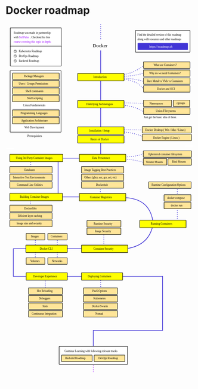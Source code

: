 # Docker roadmap

<link href="style/main.css" rel="stylesheet">

<svg xmlns="http://www.w3.org/2000/svg" xmlns:xlink="http://www.w3.org/1999/xlink" viewBox="618 605 1196 2293" style="font-family: balsamiq"><rect x="646.35" y="903.35" width="324.3" height="390.3" rx="2" fill="rgb(255,255,255)" fill-opacity="1" stroke="rgb(0,0,0)" stroke-width="2.7"></rect><path d="M1277.1638281845499 2210.3626732144976Q1447.2342483493103 2210.144913393544 1617.3333333333333 2210.3626732144976" fill="none" stroke="rgb(65,53,214)" stroke-width="4" stroke-linecap="round" stroke-linejoin="round" stroke-dasharray="undefined"></path><path d="M1222.8181818181818 2210Q1222.8723812625617 2252.329766060752 1222.8181818181818 2294.6666666666665" fill="none" stroke="rgb(65,53,214)" stroke-width="4" stroke-linecap="round" stroke-linejoin="round" stroke-dasharray="0.8 12"></path><path d="M871 2214Q870.9128807113502 2266.673077501274 871 2319" fill="none" stroke="rgb(65,53,214)" stroke-width="4" stroke-linecap="round" stroke-linejoin="round" stroke-dasharray="0.8 12"></path><path d="M668.1638281845497 2210.3626732144976Q927.3934012725476 2210.0307531465232 1186.6666666666667 2210.3626732144976" fill="none" stroke="rgb(65,53,214)" stroke-width="4" stroke-linecap="round" stroke-linejoin="round" stroke-dasharray="undefined"></path><path d="M668.1638281845497 2034.3626732144974Q742.9224823135293 2034.2669515062655 817.6937367718713 2034.3626732144974" fill="none" stroke="rgb(65,53,214)" stroke-width="4" stroke-linecap="round" stroke-linejoin="round" stroke-dasharray="undefined"></path><path d="M947 1970Q946.8747141658466 2045.748901930403 947 2121" fill="none" stroke="rgb(65,53,214)" stroke-width="4" stroke-linecap="round" stroke-linejoin="round" stroke-dasharray="0.8 12"></path><path d="M807 1970Q806.8747141658466 2045.748901930403 807 2121" fill="none" stroke="rgb(65,53,214)" stroke-width="4" stroke-linecap="round" stroke-linejoin="round" stroke-dasharray="0.8 12"></path><path d="M993.5253917577959 2034.3626732144974Q1057.1042062630572 2034.281266281712 1120.6937367718713 2034.3626732144974" fill="none" stroke="rgb(65,53,214)" stroke-width="4" stroke-linecap="round" stroke-linejoin="round" stroke-dasharray="undefined"></path><path d="M1242.8181818181818 1922Q1242.8911458887546 1978.9849391174585 1242.8181818181818 2035.9794828620998" fill="none" stroke="rgb(65,53,214)" stroke-width="4" stroke-linecap="round" stroke-linejoin="round" stroke-dasharray="0.8 12"></path><path d="M1554.5 1888.963332756002Q1524.6272601927417 2021.987759532861 1371 2035.5" fill="none" stroke="rgb(65,53,214)" stroke-width="4" stroke-linecap="round" stroke-linejoin="round" stroke-dasharray="undefined"></path><path d="M1710.8181818181818 1633Q1710.8690738161526 1672.7466504153122 1710.8181818181818 1712.5" fill="none" stroke="rgb(65,53,214)" stroke-width="4" stroke-linecap="round" stroke-linejoin="round" stroke-dasharray="0.8 12"></path><path d="M1710.8181818181818 1766Q1710.8911458887546 1822.9849391174585 1710.8181818181818 1879.9794828620998" fill="none" stroke="rgb(65,53,214)" stroke-width="4" stroke-linecap="round" stroke-linejoin="round" stroke-dasharray="0.8 12"></path><path d="M1355.4407532602174 1709.6607745831507Q1542.4561956989862 1706.6672869675876 1557.5 1878.5" fill="none" stroke="rgb(65,53,214)" stroke-width="4" stroke-linecap="round" stroke-linejoin="round" stroke-dasharray="undefined"></path><path d="M1220.8181818181818 1633Q1220.8649685477897 1669.540435823839 1220.8181818181818 1706.0870304199539" fill="none" stroke="rgb(65,53,214)" stroke-width="4" stroke-linecap="round" stroke-linejoin="round" stroke-dasharray="0.8 12"></path><path d="M913.0414292569546 1705.3626732144974Q1079.4157846078222 1705.1496458708982 1245.8181818181818 1705.3626732144974" fill="none" stroke="rgb(65,53,214)" stroke-width="4" stroke-linecap="round" stroke-linejoin="round" stroke-dasharray="undefined"></path><path d="M775.8181818181818 1706Q775.8649685477898 1742.540435823839 775.8181818181818 1779.0870304199539" fill="none" stroke="rgb(65,53,214)" stroke-width="4" stroke-linecap="round" stroke-linejoin="round" stroke-dasharray="0.8 12"></path><path d="M951.8181818181818 1468Q951.9705633837758 1587.0100027289752 951.8181818181818 1706.040064208998" fill="none" stroke="rgb(65,53,214)" stroke-width="4" stroke-linecap="round" stroke-linejoin="round" stroke-dasharray="undefined"></path><path d="M777.8181818181818 1461Q777.8783786730826 1508.0137436775512 777.8181818181818 1555.0354113695432" fill="none" stroke="rgb(65,53,214)" stroke-width="4" stroke-linecap="round" stroke-linejoin="round" stroke-dasharray="0.8 12"></path><path d="M1222.8181818181818 1341Q1222.8911458887546 1397.9849391174585 1222.8181818181818 1454.9794828620998" fill="none" stroke="rgb(65,53,214)" stroke-width="4" stroke-linecap="round" stroke-linejoin="round" stroke-dasharray="undefined"></path><path d="M1509.3793226505347 1331.7865032086872Q1454.8751458862866 1299.2904115202384 1354.882466769314 1291.2627377316458" fill="none" stroke="rgb(65,53,214)" stroke-width="4" stroke-linecap="round" stroke-linejoin="round" stroke-dasharray="0.8 12"></path><path d="M1513.4362332152928 1280.151515151515Q1432.898370263244 1279.161907927772 1352.3497314269991 1277.9658771844915" fill="none" stroke="rgb(65,53,214)" stroke-width="4" stroke-linecap="round" stroke-linejoin="round" stroke-dasharray="0.8 12"></path><path d="M867.0414292569546 1459.3626732144974Q1033.4157846078222 1459.1496458708982 1199.8181818181818 1459.3626732144974" fill="none" stroke="rgb(65,53,214)" stroke-width="4" stroke-linecap="round" stroke-linejoin="round" stroke-dasharray="undefined"></path><path d="M1505.1501325034615 1426.7433328188781Q1443.731445507078 1452.7320694622322 1368.955873529914 1450.63706246336" fill="none" stroke="rgb(65,53,214)" stroke-width="4" stroke-linecap="round" stroke-linejoin="round" stroke-dasharray="0.8 12"></path><path d="M1503.9554460212373 1488.8670298945312Q1459.4728258256714 1471.2247691943448 1372.5399329765864 1464.9733002500493" fill="none" stroke="rgb(65,53,214)" stroke-width="4" stroke-linecap="round" stroke-linejoin="round" stroke-dasharray="0.8 12"></path><path d="M1501.9503084712123 1167.1752603832842Q1444.619704902273 1128.6183592606865 1352.3992035647902 1120.8856326741534" fill="none" stroke="rgb(65,53,214)" stroke-width="4" stroke-linecap="round" stroke-linejoin="round" stroke-dasharray="0.8 12"></path><path d="M1513.4362332152928 1110.151515151515Q1436.7470622055728 1108.999825886202 1360.0481664728686 1107.651542934094" fill="none" stroke="rgb(65,53,214)" stroke-width="4" stroke-linecap="round" stroke-linejoin="round" stroke-dasharray="0.8 12"></path><path d="M1346.4646359097735 939.353294775624Q1430.5071600635779 939.6265669268869 1505.5110490642226 916.2084809210586" fill="none" stroke="rgb(65,53,214)" stroke-width="4" stroke-linecap="round" stroke-linejoin="round" stroke-dasharray="0.8 12"></path><path d="M1346.4646359097735 928.6710729965938Q1429.5527373581215 926.4968732615736 1503.1372220022158 865.1711990879145" fill="none" stroke="rgb(65,53,214)" stroke-width="4" stroke-linecap="round" stroke-linejoin="round" stroke-dasharray="0.8 12"></path><path d="M1338.15624119275 950.6289733201558Q1424.6776808279674 948.1012537324058 1506.6979625952258 974.3672439402228" fill="none" stroke="rgb(65,53,214)" stroke-width="4" stroke-linecap="round" stroke-linejoin="round" stroke-dasharray="0.8 12"></path><path d="M1350.0253765027835 955.9700842096709Q1458.0382269651477 960.7981525623449 1501.9503084712123 1027.7783528353737" fill="none" stroke="rgb(65,53,214)" stroke-width="4" stroke-linecap="round" stroke-linejoin="round" stroke-dasharray="0.8 12"></path><path d="M1222.8181818181818 776Q1223.138897975361 1026.4793187570353 1222.8181818181818 1277.0008549931251" fill="none" stroke="rgb(65,53,214)" stroke-width="4" stroke-linecap="round" stroke-linejoin="round" stroke-dasharray="undefined"></path><text x="1172" y="755.5" fill="rgb(0,0,0)" font-style="normal" font-weight="normal" font-size="32px"><tspan>Docker</tspan></text><g><rect x="1444.35" y="647.35" width="347.3" height="138.3" rx="2" fill="rgb(255,255,255)" fill-opacity="1" stroke="rgb(0,0,0)" stroke-width="2.7"></rect><text x="1457" y="681.5" fill="rgb(0,0,0)" font-style="normal" font-weight="normal" font-size="17px"><tspan>Find the detailed version of this roadmap</tspan></text><text x="1457" y="709.5" fill="rgb(0,0,0)" font-style="normal" font-weight="normal" font-size="17px"><tspan>along with resources and other roadmaps</tspan></text><g class="clickable-group" data-group-id="ext_link:roadmap.sh"><rect x="1459.35" y="728.35" width="317.3" height="42.3" rx="2" fill="rgb(65,53,214)" fill-opacity="1" stroke="rgb(65,53,214)" stroke-width="2.7"></rect><text x="1532" y="756.5" fill="rgb(255,255,255)" font-style="normal" font-weight="normal" font-size="20px"><tspan>https://roadmap.sh</tspan></text></g></g><g class="clickable-group done" data-group-id="100-introduction"><rect x="1076.35" y="920.35" width="295.3" height="47.3" rx="2" fill="rgb(255,255,0)" fill-opacity="1" stroke="rgb(0,0,0)" stroke-width="2.7"></rect><text x="1177" y="949.5" fill="rgb(0,0,0)" font-style="normal" font-weight="normal" font-size="17px"><tspan>Introduction</tspan></text></g><text x="731" y="1129.5" fill="rgb(0,0,0)" font-style="normal" font-weight="normal" font-size="17px"><tspan>Linux Fundamentals</tspan></text><path d="M1222.8181818181818 610.060606060606Q1222.882895256425 660.6018013285618 1222.8181818181818 711.1515151515151" fill="none" stroke="rgb(65,53,214)" stroke-width="4" stroke-linecap="round" stroke-linejoin="round" stroke-dasharray="0.8 12"></path><text x="756" y="1324" fill="rgb(0,0,0)" font-style="normal" font-weight="normal" font-size="18px"><tspan>Prerequisites</tspan></text><rect x="661.35" y="918.35" width="297.3" height="41.3" rx="2" fill="rgb(255,229,153)" fill-opacity="1" stroke="rgb(0,0,0)" stroke-width="2.7"></rect><text x="734" y="945" fill="rgb(0,0,0)" font-style="normal" font-weight="normal" font-size="17px"><tspan>Package Managers</tspan></text><rect x="661.35" y="965.35" width="297.3" height="41.3" rx="2" fill="rgb(255,229,153)" fill-opacity="1" stroke="rgb(0,0,0)" stroke-width="2.7"></rect><text x="701" y="992" fill="rgb(0,0,0)" font-style="normal" font-weight="normal" font-size="17px"><tspan>Users / Groups Permissions</tspan></text><rect x="661.35" y="1012.35" width="297.3" height="41.3" rx="2" fill="rgb(255,229,153)" fill-opacity="1" stroke="rgb(0,0,0)" stroke-width="2.7"></rect><text x="745" y="1038.5" fill="rgb(0,0,0)" font-style="normal" font-weight="normal" font-size="17px"><tspan>Shell commands</tspan></text><rect x="661.35" y="1059.35" width="297.3" height="41.3" rx="2" fill="rgb(255,229,153)" fill-opacity="1" stroke="rgb(0,0,0)" stroke-width="2.7"></rect><text x="755" y="1085.5" fill="rgb(0,0,0)" font-style="normal" font-weight="normal" font-size="17px"><tspan>Shell scripting</tspan></text><text x="738" y="1269" fill="rgb(0,0,0)" font-style="normal" font-weight="normal" font-size="17px"><tspan>Web Development</tspan></text><rect x="661.35" y="1152.35" width="297.3" height="41.3" rx="2" fill="rgb(255,229,153)" fill-opacity="1" stroke="rgb(0,0,0)" stroke-width="2.7"></rect><text x="713" y="1179" fill="rgb(0,0,0)" font-style="normal" font-weight="normal" font-size="17px"><tspan>Programming Languages</tspan></text><rect x="661.35" y="1199.35" width="297.3" height="41.3" rx="2" fill="rgb(255,229,153)" fill-opacity="1" stroke="rgb(0,0,0)" stroke-width="2.7"></rect><text x="717" y="1226" fill="rgb(0,0,0)" font-style="normal" font-weight="normal" font-size="17px"><tspan>Application Architecture</tspan></text><g class="clickable-group done" data-group-id="100-introduction:what-are-containers"><rect x="1495.35" y="847.35" width="296.3" height="41.3" rx="2" fill="rgb(255,229,153)" fill-opacity="1" stroke="rgb(0,0,0)" stroke-width="2.7"></rect><text x="1560" y="874" fill="rgb(0,0,0)" font-style="normal" font-weight="normal" font-size="17px"><tspan>What are Containers?</tspan></text></g><g class="clickable-group done" data-group-id="101-introduction:need-for-containers"><rect x="1495.35" y="898.35" width="296.3" height="41.3" rx="2" fill="rgb(255,229,153)" fill-opacity="1" stroke="rgb(0,0,0)" stroke-width="2.7"></rect><text x="1532" y="925" fill="rgb(0,0,0)" font-style="normal" font-weight="normal" font-size="17px"><tspan>Why do we need Containers?</tspan></text></g><g class="clickable-group done" data-group-id="102-introduction:bare-metal-vm-containers"><rect x="1495.35" y="948.35" width="296.3" height="41.3" rx="2" fill="rgb(255,229,153)" fill-opacity="1" stroke="rgb(0,0,0)" stroke-width="2.7"></rect><text x="1517" y="975" fill="rgb(0,0,0)" font-style="normal" font-weight="normal" font-size="17px"><tspan>Bare Metal vs VMs vs Containers</tspan></text></g><g class="clickable-group done" data-group-id="103-introduction:docker-and-oci"><rect x="1495.35" y="998.35" width="296.3" height="41.3" rx="2" fill="rgb(255,229,153)" fill-opacity="1" stroke="rgb(0,0,0)" stroke-width="2.7"></rect><text x="1582" y="1024.5" fill="rgb(0,0,0)" font-style="normal" font-weight="normal" font-size="17px"><tspan>Docker and OCI</tspan></text></g><g class="clickable-group done" data-group-id="101-underlying-technologies"><rect x="1076.35" y="1092.35" width="295.3" height="47.3" rx="2" fill="rgb(255,255,0)" fill-opacity="1" stroke="rgb(0,0,0)" stroke-width="2.7"></rect><text x="1129" y="1121.5" fill="rgb(0,0,0)" font-style="normal" font-weight="normal" font-size="17px"><tspan>Underlying Technologies</tspan></text></g><g><rect x="647.35" y="631.35" width="324.3" height="123.3" rx="2" fill="rgb(255,255,255)" fill-opacity="1" stroke="rgb(0,0,0)" stroke-width="2.7"></rect><text x="669" y="669.5" fill="rgb(0,0,0)" font-style="normal" font-weight="normal" font-size="17px"><tspan>Roadmap was made in partnership</tspan></text><text x="669" y="697.5" fill="rgb(0,0,0)" font-style="normal" font-weight="normal" font-size="17px"><tspan>with</tspan></text><g class="clickable-group" data-group-id="ext_link:twitter.com/sidpalas"><text x="703" y="698" fill="rgb(0,0,0)" font-style="normal" font-weight="normal" font-size="17px"><tspan></tspan><tspan fill="#9900ff">Sid Palas</tspan><tspan></tspan></text></g><text x="773" y="697.5" fill="rgb(0,0,0)" font-style="normal" font-weight="normal" font-size="17px"><tspan>. Checkout his free</tspan></text><g class="clickable-group" data-group-id="ext_link:courses.devopsdirective.com/docker-beginner-to-pro"><text x="669" y="725.5" fill="rgb(0,0,0)" font-style="normal" font-weight="normal" font-size="17px"><tspan></tspan><tspan fill="#9900ff">course covering this topic in depth.</tspan><tspan></tspan></text></g></g><g class="clickable-group done" data-group-id="100-underlying-technologies:namespaces"><rect x="1495.35" y="1090.35" width="179.3" height="41.3" rx="2" fill="rgb(255,229,153)" fill-opacity="1" stroke="rgb(0,0,0)" stroke-width="2.7"></rect><text x="1534" y="1117" fill="rgb(0,0,0)" font-style="normal" font-weight="normal" font-size="17px"><tspan>Namespaces</tspan></text></g><g class="clickable-group done" data-group-id="101-underlying-technologies:cgroups"><rect x="1685.35" y="1090.35" width="104.3" height="41.3" rx="2" fill="rgb(255,229,153)" fill-opacity="1" stroke="rgb(0,0,0)" stroke-width="2.7"></rect><text x="1706" y="1115.5" fill="rgb(0,0,0)" font-style="normal" font-weight="normal" font-size="17px"><tspan>cgroups</tspan></text></g><g class="clickable-group done" data-group-id="102-underlying-technologies:union-filesystems"><rect x="1495.35" y="1139.35" width="296.3" height="41.3" rx="2" fill="rgb(255,229,153)" fill-opacity="1" stroke="rgb(0,0,0)" stroke-width="2.7"></rect><text x="1574" y="1165.5" fill="rgb(0,0,0)" font-style="normal" font-weight="normal" font-size="17px"><tspan>Union Filesystems</tspan></text></g><text x="1498" y="1205.5" fill="rgb(0,0,0)" font-style="normal" font-weight="normal" font-size="17px"><tspan>Just get the basic idea of these.</tspan></text><g class="clickable-group done" data-group-id="102-installation-setup"><rect x="1076.35" y="1260.35" width="295.3" height="47.3" rx="2" fill="rgb(255,255,0)" fill-opacity="1" stroke="rgb(0,0,0)" stroke-width="2.7"></rect><text x="1151" y="1290" fill="rgb(0,0,0)" font-style="normal" font-weight="normal" font-size="17px"><tspan>Installation / Setup</tspan></text></g><g class="clickable-group done" data-group-id="100-installation-setup:docker-desktop"><rect x="1487.35" y="1258.35" width="313.3" height="41.3" rx="2" fill="rgb(255,229,153)" fill-opacity="1" stroke="rgb(0,0,0)" stroke-width="2.7"></rect><text x="1507" y="1286" fill="rgb(0,0,0)" font-style="normal" font-weight="normal" font-size="17px"><tspan>Docker Desktop ( Win / Mac / Linux)</tspan></text></g><g class="clickable-group done" data-group-id="101-installation-setup:docker-engine"><rect x="1487.35" y="1307.35" width="313.3" height="41.3" rx="2" fill="rgb(255,229,153)" fill-opacity="1" stroke="rgb(0,0,0)" stroke-width="2.7"></rect><text x="1557" y="1335" fill="rgb(0,0,0)" font-style="normal" font-weight="normal" font-size="17px"><tspan>Docker Engine ( Linux )</tspan></text></g><g class="clickable-group" data-group-id="104-data-persistence"><rect x="1087.35" y="1434.35" width="295.3" height="47.3" rx="2" fill="rgb(255,255,0)" fill-opacity="1" stroke="rgb(0,0,0)" stroke-width="2.7"></rect><text x="1169" y="1464" fill="rgb(0,0,0)" font-style="normal" font-weight="normal" font-size="17px"><tspan>Data Persistence</tspan></text></g><g class="clickable-group done" data-group-id="100-data-persistence:ephemeral-container-fs"><rect x="1494.35" y="1412.35" width="306.3" height="41.3" rx="2" fill="rgb(255,229,153)" fill-opacity="1" stroke="rgb(0,0,0)" stroke-width="2.7"></rect><text x="1527" y="1439.5" fill="rgb(0,0,0)" font-style="normal" font-weight="normal" font-size="17px"><tspan>Ephemeral container filesystem</tspan></text></g><g class="clickable-group done" data-group-id="101-data-persistence:volume-mounts"><rect x="1494.35" y="1461.35" width="149.3" height="41.3" rx="2" fill="rgb(255,229,153)" fill-opacity="1" stroke="rgb(0,0,0)" stroke-width="2.7"></rect><text x="1510" y="1489" fill="rgb(0,0,0)" font-style="normal" font-weight="normal" font-size="17px"><tspan>Volume Mounts</tspan></text></g><g class="clickable-group done" data-group-id="102-data-persistence:bind-mounts"><rect x="1651.35" y="1462.35" width="149.3" height="41.3" rx="2" fill="rgb(255,229,153)" fill-opacity="1" stroke="rgb(0,0,0)" stroke-width="2.7"></rect><text x="1677" y="1488.5" fill="rgb(0,0,0)" font-style="normal" font-weight="normal" font-size="17px"><tspan>Bind Mounts</tspan></text></g><g class="clickable-group" data-group-id="105-using-third-party-images"><rect x="644.35" y="1434.35" width="337.3" height="47.3" rx="2" fill="rgb(255,255,0)" fill-opacity="1" stroke="rgb(0,0,0)" stroke-width="2.7"></rect><text x="683" y="1464" fill="rgb(0,0,0)" font-style="normal" font-weight="normal" font-size="17px"><tspan>Using 3rd Party Container Images</tspan></text></g><g class="clickable-group done" data-group-id="103-docker-basics"><rect x="1076.35" y="1315.35" width="295.3" height="47.3" rx="2" fill="rgb(255,255,0)" fill-opacity="1" stroke="rgb(0,0,0)" stroke-width="2.7"></rect><text x="1158" y="1345.5" fill="rgb(0,0,0)" font-style="normal" font-weight="normal" font-size="17px"><tspan>Basics of Docker</tspan></text></g><g class="clickable-group" data-group-id="100-using-third-party-images:databases"><rect x="644.35" y="1512.35" width="269.3" height="41.3" rx="2" fill="rgb(255,229,153)" fill-opacity="1" stroke="rgb(0,0,0)" stroke-width="2.7"></rect><text x="737" y="1539.5" fill="rgb(0,0,0)" font-style="normal" font-weight="normal" font-size="17px"><tspan>Databases</tspan></text></g><g class="clickable-group" data-group-id="101-using-third-party-images:interactive-test-environments"><rect x="644.35" y="1560.35" width="269.3" height="41.3" rx="2" fill="rgb(255,229,153)" fill-opacity="1" stroke="rgb(0,0,0)" stroke-width="2.7"></rect><text x="665" y="1587.5" fill="rgb(0,0,0)" font-style="normal" font-weight="normal" font-size="17px"><tspan>Interactive Test Environments</tspan></text></g><g class="clickable-group" data-group-id="102-using-third-party-images:command-line-utilities"><rect x="644.35" y="1608.35" width="269.3" height="41.3" rx="2" fill="rgb(255,229,153)" fill-opacity="1" stroke="rgb(0,0,0)" stroke-width="2.7"></rect><text x="689" y="1635.5" fill="rgb(0,0,0)" font-style="normal" font-weight="normal" font-size="17px"><tspan>Command Line Utilities</tspan></text></g><g class="clickable-group" data-group-id="106-building-container-images"><rect x="644.35" y="1682.35" width="335.3" height="47.3" rx="2" fill="rgb(255,255,0)" fill-opacity="1" stroke="rgb(0,0,0)" stroke-width="2.7"></rect><text x="709" y="1711.5" fill="rgb(0,0,0)" font-style="normal" font-weight="normal" font-size="17px"><tspan>Building Container Images</tspan></text></g><g class="clickable-group done" data-group-id="100-building-container-images:dockerfiles"><rect x="644.35" y="1757.35" width="269.3" height="41.3" rx="2" fill="rgb(255,229,153)" fill-opacity="1" stroke="rgb(0,0,0)" stroke-width="2.7"></rect><text x="736" y="1784.5" fill="rgb(0,0,0)" font-style="normal" font-weight="normal" font-size="17px"><tspan>Dockerfiles</tspan></text></g><g class="clickable-group done" data-group-id="101-building-container-images:efficient-layer-caching"><rect x="644.35" y="1805.35" width="269.3" height="41.3" rx="2" fill="rgb(255,229,153)" fill-opacity="1" stroke="rgb(0,0,0)" stroke-width="2.7"></rect><text x="695" y="1832.5" fill="rgb(0,0,0)" font-style="normal" font-weight="normal" font-size="17px"><tspan>Efficient layer caching</tspan></text></g><g class="clickable-group" data-group-id="102-building-container-images:image-size-and-security"><rect x="644.35" y="1853.35" width="269.3" height="41.3" rx="2" fill="rgb(255,229,153)" fill-opacity="1" stroke="rgb(0,0,0)" stroke-width="2.7"></rect><text x="688" y="1880.5" fill="rgb(0,0,0)" font-style="normal" font-weight="normal" font-size="17px"><tspan>Image size and security</tspan></text></g><g class="clickable-group done" data-group-id="107-container-registries"><rect x="1087.35" y="1683.35" width="295.3" height="47.3" rx="2" fill="rgb(255,255,0)" fill-opacity="1" stroke="rgb(0,0,0)" stroke-width="2.7"></rect><text x="1155" y="1712.5" fill="rgb(0,0,0)" font-style="normal" font-weight="normal" font-size="17px"><tspan>Container Registries</tspan></text></g><g class="clickable-group done" data-group-id="100-container-registries:dockerhub"><rect x="1100.35" y="1608.35" width="269.3" height="41.3" rx="2" fill="rgb(255,229,153)" fill-opacity="1" stroke="rgb(0,0,0)" stroke-width="2.7"></rect><text x="1193" y="1635.5" fill="rgb(0,0,0)" font-style="normal" font-weight="normal" font-size="17px"><tspan>Dockerhub</tspan></text></g><g class="clickable-group done" data-group-id="101-container-registries:dockerhub-alt"><rect x="1100.35" y="1560.35" width="269.3" height="41.3" rx="2" fill="rgb(255,229,153)" fill-opacity="1" stroke="rgb(0,0,0)" stroke-width="2.7"></rect><text x="1119" y="1588" fill="rgb(0,0,0)" font-style="normal" font-weight="normal" font-size="17px"><tspan>Others (ghcr, ecr, gcr, act, etc)</tspan></text></g><g class="clickable-group done" data-group-id="102-container-registries:image-tagging-best-practices"><rect x="1100.35" y="1512.35" width="269.3" height="41.3" rx="2" fill="rgb(255,229,153)" fill-opacity="1" stroke="rgb(0,0,0)" stroke-width="2.7"></rect><text x="1119" y="1539" fill="rgb(0,0,0)" font-style="normal" font-weight="normal" font-size="17px"><tspan>Image Tagging Best Practices</tspan></text></g><g class="clickable-group done" data-group-id="108-running-containers"><rect x="1471.35" y="1853.35" width="295.3" height="47.3" rx="2" fill="rgb(255,255,0)" fill-opacity="1" stroke="rgb(0,0,0)" stroke-width="2.7"></rect><text x="1542" y="1882.5" fill="rgb(0,0,0)" font-style="normal" font-weight="normal" font-size="17px"><tspan>Running Containers</tspan></text></g><g class="clickable-group done" data-group-id="100-running-containers:docker-run"><rect x="1626.35" y="1739.35" width="171.3" height="41.3" rx="2" fill="rgb(255,229,153)" fill-opacity="1" stroke="rgb(0,0,0)" stroke-width="2.7"></rect><text x="1670" y="1765.5" fill="rgb(0,0,0)" font-style="normal" font-weight="normal" font-size="17px"><tspan>docker run</tspan></text></g><g class="clickable-group done" data-group-id="101-running-containers:docker-compose"><rect x="1626.35" y="1691.35" width="171.3" height="41.3" rx="2" fill="rgb(255,229,153)" fill-opacity="1" stroke="rgb(0,0,0)" stroke-width="2.7"></rect><text x="1647" y="1717.5" fill="rgb(0,0,0)" font-style="normal" font-weight="normal" font-size="17px"><tspan>docker compose</tspan></text></g><g class="clickable-group done" data-group-id="102-running-containers:runtime-config-options"><rect x="1528.35" y="1609.35" width="270.3" height="41.3" rx="2" fill="rgb(255,229,153)" fill-opacity="1" stroke="rgb(0,0,0)" stroke-width="2.7"></rect><text x="1547" y="1635.5" fill="rgb(0,0,0)" font-style="normal" font-weight="normal" font-size="17px"><tspan>Runtime Configuration Options</tspan></text></g><g class="clickable-group" data-group-id="109-container-security"><rect x="1100.35" y="2011.35" width="295.3" height="47.3" rx="2" fill="rgb(255,255,0)" fill-opacity="1" stroke="rgb(0,0,0)" stroke-width="2.7"></rect><text x="1177" y="2040.5" fill="rgb(0,0,0)" font-style="normal" font-weight="normal" font-size="17px"><tspan>Container Security</tspan></text></g><g class="clickable-group" data-group-id="100-container-security:image-security"><rect x="1135.35" y="1903.35" width="216.3" height="41.3" rx="2" fill="rgb(255,229,153)" fill-opacity="1" stroke="rgb(0,0,0)" stroke-width="2.7"></rect><text x="1186" y="1929.5" fill="rgb(0,0,0)" font-style="normal" font-weight="normal" font-size="17px"><tspan>Image Security</tspan></text></g><g class="clickable-group" data-group-id="101-container-security:runtime-security"><rect x="1135.35" y="1855.35" width="216.3" height="41.3" rx="2" fill="rgb(255,229,153)" fill-opacity="1" stroke="rgb(0,0,0)" stroke-width="2.7"></rect><text x="1178" y="1881.5" fill="rgb(0,0,0)" font-style="normal" font-weight="normal" font-size="17px"><tspan>Runtime Security</tspan></text></g><g class="clickable-group" data-group-id="110-docker-cli"><rect x="746.35" y="2011.35" width="264.3" height="47.3" rx="2" fill="rgb(255,255,0)" fill-opacity="1" stroke="rgb(0,0,0)" stroke-width="2.7"></rect><text x="835" y="2040.5" fill="rgb(0,0,0)" font-style="normal" font-weight="normal" font-size="17px"><tspan>Docker CLI</tspan></text></g><g class="clickable-group" data-group-id="100-docker-cli:images"><rect x="748.35" y="1937.35" width="119.3" height="41.3" rx="2" fill="rgb(255,229,153)" fill-opacity="1" stroke="rgb(0,0,0)" stroke-width="2.7"></rect><text x="779" y="1963.5" fill="rgb(0,0,0)" font-style="normal" font-weight="normal" font-size="17px"><tspan>Images</tspan></text></g><g class="clickable-group" data-group-id="101-docker-cli:containers"><rect x="886.35" y="1937.35" width="123.3" height="41.3" rx="2" fill="rgb(255,229,153)" fill-opacity="1" stroke="rgb(0,0,0)" stroke-width="2.7"></rect><text x="905" y="1963.5" fill="rgb(0,0,0)" font-style="normal" font-weight="normal" font-size="17px"><tspan>Containers</tspan></text></g><g class="clickable-group" data-group-id="102-docker-cli:volumes"><rect x="748.35" y="2092.35" width="119.3" height="41.3" rx="2" fill="rgb(255,229,153)" fill-opacity="1" stroke="rgb(0,0,0)" stroke-width="2.7"></rect><text x="775" y="2119" fill="rgb(0,0,0)" font-style="normal" font-weight="normal" font-size="17px"><tspan>Volumes</tspan></text></g><g class="clickable-group" data-group-id="102-docker-cli:networks"><rect x="886.35" y="2092.35" width="123.3" height="41.3" rx="2" fill="rgb(255,229,153)" fill-opacity="1" stroke="rgb(0,0,0)" stroke-width="2.7"></rect><text x="912" y="2119" fill="rgb(0,0,0)" font-style="normal" font-weight="normal" font-size="17px"><tspan>Networks</tspan></text></g><path d="M666.8181818181818 2035Q666.9302082288096 2122.492626700373 666.8181818181818 2210" fill="none" stroke="rgb(65,53,214)" stroke-width="4" stroke-linecap="round" stroke-linejoin="round" stroke-dasharray="undefined"></path><g class="clickable-group" data-group-id="111-developer-experience"><rect x="748.35" y="2187.35" width="262.3" height="47.3" rx="2" fill="rgb(255,255,0)" fill-opacity="1" stroke="rgb(0,0,0)" stroke-width="2.7"></rect><text x="793" y="2216.5" fill="rgb(0,0,0)" font-style="normal" font-weight="normal" font-size="17px"><tspan>Developer Experience</tspan></text></g><g class="clickable-group done" data-group-id="100-developer-experience:hot-reloading"><rect x="763.35" y="2283.35" width="216.3" height="41.3" rx="2" fill="rgb(255,229,153)" fill-opacity="1" stroke="rgb(0,0,0)" stroke-width="2.7"></rect><text x="817" y="2309.5" fill="rgb(0,0,0)" font-style="normal" font-weight="normal" font-size="17px"><tspan>Hot Reloading</tspan></text></g><g class="clickable-group" data-group-id="101-developer-experience:debuggers"><rect x="763.35" y="2331.35" width="216.3" height="41.3" rx="2" fill="rgb(255,229,153)" fill-opacity="1" stroke="rgb(0,0,0)" stroke-width="2.7"></rect><text x="829" y="2357.5" fill="rgb(0,0,0)" font-style="normal" font-weight="normal" font-size="17px"><tspan>Debuggers</tspan></text></g><g class="clickable-group done" data-group-id="102-developer-experience:tests"><rect x="763.35" y="2379.35" width="216.3" height="41.3" rx="2" fill="rgb(255,229,153)" fill-opacity="1" stroke="rgb(0,0,0)" stroke-width="2.7"></rect><text x="851" y="2405.5" fill="rgb(0,0,0)" font-style="normal" font-weight="normal" font-size="17px"><tspan>Tests</tspan></text></g><g class="clickable-group" data-group-id="103-developer-experience:continuous-integration"><rect x="763.35" y="2427.35" width="216.3" height="41.3" rx="2" fill="rgb(255,229,153)" fill-opacity="1" stroke="rgb(0,0,0)" stroke-width="2.7"></rect><text x="784" y="2453.5" fill="rgb(0,0,0)" font-style="normal" font-weight="normal" font-size="17px"><tspan>Continuous Integration</tspan></text></g><g class="clickable-group" data-group-id="112-deploying-containers"><rect x="1100.35" y="2187.35" width="262.3" height="47.3" rx="2" fill="rgb(255,255,0)" fill-opacity="1" stroke="rgb(0,0,0)" stroke-width="2.7"></rect><text x="1141" y="2216.5" fill="rgb(0,0,0)" font-style="normal" font-weight="normal" font-size="17px"><tspan>Deploying Containers</tspan></text></g><g class="clickable-group done" data-group-id="100-deploying-containers:paas-options"><rect x="1113.35" y="2283.35" width="216.3" height="41.3" rx="2" fill="rgb(255,229,153)" fill-opacity="1" stroke="rgb(0,0,0)" stroke-width="2.7"></rect><text x="1170" y="2310" fill="rgb(0,0,0)" font-style="normal" font-weight="normal" font-size="17px"><tspan>PaaS Options</tspan></text></g><g class="clickable-group done" data-group-id="101-deploying-containers:kubernetes"><rect x="1113.35" y="2331.35" width="216.3" height="41.3" rx="2" fill="rgb(255,229,153)" fill-opacity="1" stroke="rgb(0,0,0)" stroke-width="2.7"></rect><text x="1177" y="2357.5" fill="rgb(0,0,0)" font-style="normal" font-weight="normal" font-size="17px"><tspan>Kubernetes</tspan></text></g><g class="clickable-group" data-group-id="102-deploying-containers:docker-swarm"><rect x="1113.35" y="2379.35" width="216.3" height="41.3" rx="2" fill="rgb(255,229,153)" fill-opacity="1" stroke="rgb(0,0,0)" stroke-width="2.7"></rect><text x="1166" y="2405.5" fill="rgb(0,0,0)" font-style="normal" font-weight="normal" font-size="17px"><tspan>Docker Swarm</tspan></text></g><g class="clickable-group" data-group-id="103-deploying-containers:nomad"><rect x="1113.35" y="2427.35" width="216.3" height="41.3" rx="2" fill="rgb(255,229,153)" fill-opacity="1" stroke="rgb(0,0,0)" stroke-width="2.7"></rect><text x="1189" y="2454" fill="rgb(0,0,0)" font-style="normal" font-weight="normal" font-size="17px"><tspan>Nomad</tspan></text></g><path d="M1616.8181818181818 2210Q1617.0371134320947 2380.9855904658716 1616.8181818181818 2552" fill="none" stroke="rgb(65,53,214)" stroke-width="4" stroke-linecap="round" stroke-linejoin="round" stroke-dasharray="undefined"></path><path d="M1176 2553.3626732144976Q1396.648071907226 2553.080153276076 1617.3333333333333 2553.3626732144976" fill="none" stroke="rgb(65,53,214)" stroke-width="4" stroke-linecap="round" stroke-linejoin="round" stroke-dasharray="undefined"></path><path d="M1175.8181818181818 2554Q1175.9212461159593 2634.493216564343 1175.8181818181818 2715" fill="none" stroke="rgb(65,53,214)" stroke-width="4" stroke-linecap="round" stroke-linejoin="round" stroke-dasharray="undefined"></path><path d="M1176 2739Q1176 2779.5454545454545 1176 2820.090909090909" fill="none" stroke="rgb(153,0,255)" stroke-width="4" stroke-linecap="round" stroke-linejoin="round" stroke-dasharray="0.8 12"></path><rect x="958.35" y="2654.35" width="435.3" height="115.3" rx="2" fill="rgb(255,255,255)" fill-opacity="1" stroke="rgb(0,0,0)" stroke-width="2.7"></rect><text x="993" y="2690.5" fill="rgb(0,0,0)" font-style="normal" font-weight="normal" font-size="17px"><tspan>Continue Learning with following relevant tracks</tspan></text><g class="clickable-group" data-group-id="ext_link:roadmap.sh/devops"><rect x="1181.35" y="2710.35" width="195.3" height="41.3" rx="2" fill="rgb(255,229,153)" fill-opacity="1" stroke="rgb(0,0,0)" stroke-width="2.7"></rect><text x="1208" y="2736.5" fill="rgb(0,0,0)" font-style="normal" font-weight="normal" font-size="17px"><tspan>DevOps Roadmap</tspan></text></g><g class="clickable-group" data-group-id="ext_link:roadmap.sh/backend"><rect x="973.35" y="2710.35" width="195.3" height="41.3" rx="2" fill="rgb(255,229,153)" fill-opacity="1" stroke="rgb(0,0,0)" stroke-width="2.7"></rect><text x="997" y="2736.5" fill="rgb(0,0,0)" font-style="normal" font-weight="normal" font-size="17px"><tspan>Backend Roadmap</tspan></text></g><path d="M623.0414292569546 1397.3626732144974Q645.6207960768503 1397.3337623734988 668.2039685759953 1397.3626732144974" fill="none" stroke="rgb(255,255,255)" stroke-width="4" stroke-linecap="round" stroke-linejoin="round" stroke-dasharray="undefined"></path><path d="M1764.0414292569546 1381.3626732144974Q1786.6207960768504 1381.3337623734988 1809.2039685759953 1381.3626732144974" fill="none" stroke="rgb(255,255,255)" stroke-width="4" stroke-linecap="round" stroke-linejoin="round" stroke-dasharray="undefined"></path><path d="M1091 2892Q1175.32 2892 1259.64 2892" fill="none" stroke="rgb(255,255,255)" stroke-width="4" stroke-linecap="round" stroke-linejoin="round" stroke-dasharray="0.8 12"></path><g><rect x="647.35" y="747.35" width="324.3" height="126.3" rx="2" fill="rgb(255,255,255)" fill-opacity="1" stroke="rgb(0,0,0)" stroke-width="2.7"></rect><g class="clickable-group" data-group-id="ext_link:roadmap.sh/kubernetes"><text x="702" y="786.5" fill="rgb(0,0,0)" font-style="normal" font-weight="normal" font-size="17px"><tspan>Kubernetes Roadmap</tspan></text><g><circle cx="679" cy="780" r="10" fill="rgb(255,255,255)"></circle><circle cx="679" cy="780" r="10" fill="rgb(153,153,153)"></circle><path d="M673.5 780L677.5 784 684 777.5" fill="none" stroke="#fff" stroke-width="3.5" stroke-linecap="round" stroke-linejoin="round"></path></g></g><g class="clickable-group" data-group-id="ext_link:roadmap.sh/best-practices"><text x="702" y="816.5" fill="rgb(0,0,0)" font-style="normal" font-weight="normal" font-size="17px"><tspan>DevOps Roadmap</tspan></text><g><circle cx="679" cy="810" r="10" fill="rgb(255,255,255)"></circle><circle cx="679" cy="810" r="10" fill="rgb(153,153,153)"></circle><path d="M673.5 810L677.5 814 684 807.5" fill="none" stroke="#fff" stroke-width="3.5" stroke-linecap="round" stroke-linejoin="round"></path></g></g><g class="clickable-group" data-group-id="ext_link:roadmap.sh/backend"><text x="702" y="847.5" fill="rgb(0,0,0)" font-style="normal" font-weight="normal" font-size="17px"><tspan>Backend Roadmap</tspan></text><g><circle cx="679" cy="841" r="10" fill="rgb(255,255,255)"></circle><circle cx="679" cy="841" r="10" fill="rgb(153,153,153)"></circle><path d="M673.5 841L677.5 845 684 838.5" fill="none" stroke="#fff" stroke-width="3.5" stroke-linecap="round" stroke-linejoin="round"></path></g></g></g></svg>